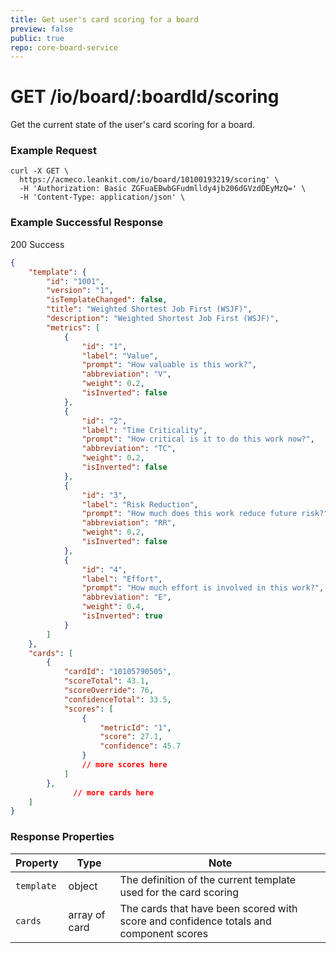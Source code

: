 ```yaml
---
title: Get user's card scoring for a board
preview: false
public: true
repo: core-board-service
---
```

# GET /io/board/:boardId/scoring
Get the current state of the user's card scoring for a board.


### Example Request
```shell
curl -X GET \
  https://acmeco.leankit.com/io/board/10100193219/scoring' \
  -H 'Authorization: Basic ZGFuaEBwbGFudmlldy4jb206dGVzdDEyMzQ=' \
  -H 'Content-Type: application/json' \
```

### Example Successful Response

200 Success
```json
{
    "template": {
        "id": "1001",
        "version": "1",
        "isTemplateChanged": false,
        "title": "Weighted Shortest Job First (WSJF)",
        "description": "Weighted Shortest Job First (WSJF)",
        "metrics": [
            {
                "id": "1",
                "label": "Value",
                "prompt": "How valuable is this work?",
                "abbreviation": "V",
                "weight": 0.2,
                "isInverted": false
            },
            {
                "id": "2",
                "label": "Time Criticality",
                "prompt": "How critical is it to do this work now?",
                "abbreviation": "TC",
                "weight": 0.2,
                "isInverted": false
            },
            {
                "id": "3",
                "label": "Risk Reduction",
                "prompt": "How much does this work reduce future risk?",
                "abbreviation": "RR",
                "weight": 0.2,
                "isInverted": false
            },
            {
                "id": "4",
                "label": "Effort",
                "prompt": "How much effort is involved in this work?",
                "abbreviation": "E",
                "weight": 0.4,
                "isInverted": true
            }
        ]
    },
    "cards": [
        {
            "cardId": "10105790505",
            "scoreTotal": 43.1,
            "scoreOverride": 76,
            "confidenceTotal": 33.5,
            "scores": [
                {
                    "metricId": "1",
                    "score": 27.1,
                    "confidence": 45.7
                }
                // more scores here
            ]
        },
			  // more cards here
	]
}
```
### Response Properties
|Property|Type|Note|
|--------|----|----|
|`template`|object|The definition of the current template used for the card scoring|
|`cards`|array of card|The cards that have been scored with score and confidence totals and component scores|


